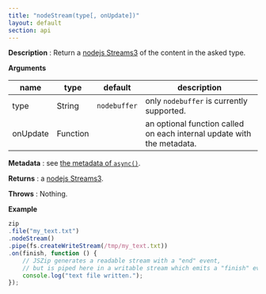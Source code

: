 ```yaml
---
title: "nodeStream(type[, onUpdate])"
layout: default
section: api
---
```


__Description__ : Return a [nodejs Streams3](https://github.com/nodejs/readable-stream)
of the content in the asked type.

__Arguments__

name     | type     | default      | description
---------|----------|--------------|------------
type     | String   | `nodebuffer` | only `nodebuffer` is currently supported.
onUpdate | Function |              | an optional function called on each internal update with the metadata.

__Metadata__ : see [the metadata of `async()`]({{site.baseurl}}/documentation/api_zipobject/async.html).

__Returns__ : a [nodejs Streams3](https://github.com/nodejs/readable-stream).

__Throws__ : Nothing.

__Example__

```js
zip
.file("my_text.txt")
.nodeStream()
.pipe(fs.createWriteStream(/tmp/my_text.txt))
.on(finish, function () {
    // JSZip generates a readable stream with a "end" event,
    // but is piped here in a writable stream which emits a "finish" event.
    console.log("text file written.");
});
```
